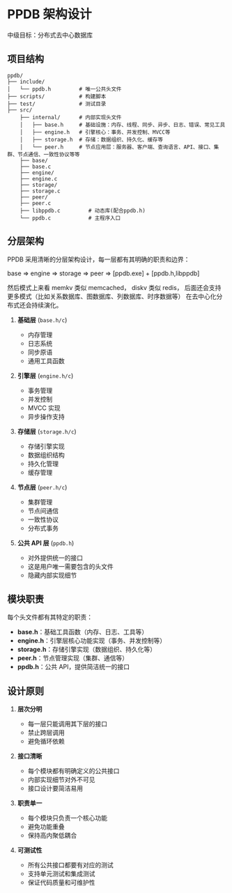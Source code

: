 ﻿# PPDB 架构设计

中级目标：分布式去中心数据库

## 项目结构

```
ppdb/
├── include/
│   └── ppdb.h         # 唯一公共头文件
├── scripts/           # 构建脚本
├── test/              # 测试目录
├── src/
    ├── internal/      # 内部实现头文件
    │   ├── base.h     # 基础设施：内存、线程、同步、异步、日志、错误、常见工具
    │   ├── engine.h   # 引擎核心：事务、并发控制、MVCC等
    │   ├── storage.h  # 存储：数据组织、持久化、缓存等
    │   └── peer.h     # 节点应用层：服务器、客户端、查询语言、API、接口、集群、节点通信、一致性协议等等
    ├── base/
    ├── base.c
    ├── engine/
    ├── engine.c
    ├── storage/
    ├── storage.c
    ├── peer/
    ├── peer.c
    ├── libppdb.c         # 动态库(配合ppdb.h)
    └── ppdb.c            # 主程序入口

```

## 分层架构

PPDB 采用清晰的分层架构设计，每一层都有其明确的职责和边界：

base => engine => storage => peer => [ppdb.exe] + [ppdb.h,libppdb]

然后模式上来看 memkv 类似 memcached， diskv 类似 redis，
后面还会支持更多模式（比如关系数据库、图数据库、列数据库、时序数据等）
在去中心化分布式还会持续演化。

1. **基础层** (`base.h/c`)
   - 内存管理
   - 日志系统
   - 同步原语
   - 通用工具函数

2. **引擎层** (`engine.h/c`)
   - 事务管理
   - 并发控制
   - MVCC 实现
   - 异步操作支持

3. **存储层** (`storage.h/c`)
   - 存储引擎实现
   - 数据组织结构
   - 持久化管理
   - 缓存管理

4. **节点层** (`peer.h/c`)
   - 集群管理
   - 节点间通信
   - 一致性协议
   - 分布式事务

5. **公共 API 层** (`ppdb.h`)
   - 对外提供统一的接口
   - 这是用户唯一需要包含的头文件
   - 隐藏内部实现细节

## 模块职责

每个头文件都有其特定的职责：

- **base.h**：基础工具函数（内存、日志、工具等）
- **engine.h**：引擎层核心功能实现（事务、并发控制等）
- **storage.h**：存储引擎实现（数据组织、持久化等）
- **peer.h**：节点管理实现（集群、通信等）
- **ppdb.h**：公共 API，提供简洁统一的接口

## 设计原则

1. **层次分明**
   - 每一层只能调用其下层的接口
   - 禁止跨层调用
   - 避免循环依赖

2. **接口清晰**
   - 每个模块都有明确定义的公共接口
   - 内部实现细节对外不可见
   - 接口设计要简洁易用

3. **职责单一**
   - 每个模块只负责一个核心功能
   - 避免功能重叠
   - 保持高内聚低耦合

4. **可测试性**
   - 所有公共接口都要有对应的测试
   - 支持单元测试和集成测试
   - 保证代码质量和可维护性
